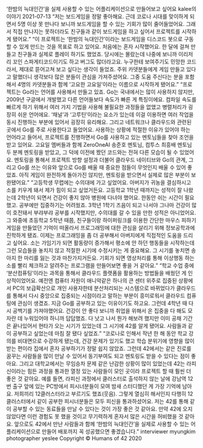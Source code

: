 ‘한밤의 늑대인간’을 실제 사용할 수 있는 어플리케이션으로 만들어보고 싶어요
kalee의 이야기
2021-07-13
“저는 보드게임을 정말 좋아해요. 근데 코로나 시대를 맞이하게 되면서 5명 이상 못 만나다 보니까 보드게임을 할 수 있는 기회가 많이 줄어들었어요. 그래서 직접 만나지는 못하더라도 친구들과 같이 보드게임을 하고 싶어서 프로젝트를 시작하게 됐어요.”
“이 프로젝트는 ‘한밤의 늑대인간’이라는 보드게임을 디스코드 봇으로 구동할 수 있게 만드는 것을 목표로 하고 있어요. 처음에는 혼자 시작했어요. 한 달에 걸쳐 만들고 친구들과 실제로 플레이 하기도 했었죠. 당시에는 몰랐는데 나중에 보니까 이리저리 꼬인 스파게티코드이기도 하고 버그도 많더라고요. 누구한테 보여주기도 민망한 코드라서, 제대로 뜯어고쳐 보고 싶다는 생각이 들었죠. 주위 카뎃분들에게 게임 만들고 있다고 말했더니 생각보다 많은 분들이 관심을 가져주셨어요. 그중 도움 주신다는 분을 포함해서 4명의 카뎃분들과 함께 ‘고요한 고요일’이라는 이름으로 시작하게 됐어요.”
“프로젝트는 Go라는 언어를 사용해서 만들고 있죠. Go는 국내에서는 많이 사용하지 않지만, 2009년 구글에서 개발했고 다른 언어들보다 속도가 빠른 게 특징이에요. 컴파일 속도를 빠르게 하기 위해서 여러 가지 기법을 사용해 불필요한 과정들을 없앴고 병렬처리가 굉장히 쉬운 언어에요. ‘채널’과 ‘고루틴’이라는 요소가 있는데 이걸 이용하면 여러 작업을 동시 진행하는 부분에 있어서 굉장히 유리해요. 그리고 네트워크나 클라우드와 관련된 곳에서 Go를 주로 사용한다고 들었어요. 사용하는 상황에 적절한 이유가 있어야 하는 언어라고 들어서, 프로젝트를 진행하면서 Go를 사용하고 있는 멘토님들을 찾아 조언을 받고 있어요. 고요일 멤버들과 함께 ZeroOneAI 송준호 멘토님, 컴투스 최흥배 멘토님 두 분께 멘토링을 받았고, 그 덕에 이전에 짰던 코드와는 전혀 다른 모습이 될 수 있었어요. 멘토링을 통해서 프로젝트 방향 설정과 더불어 클라우드 네이티브와 Go의 관계, 그리고 Go를 쓰는 이유와 앞으로 Go를 배울 때 중요한 점들이 무엇인지 배울 수 있어 좋았죠. 아직 게임이 완전하게 돌아가진 않지만, 멘토링을 받으면서 실제로 많은 부분이 보완됐어요.”
“고등학생 무렵에는 수의대에 가고 싶었어요. 아버지가 귀농을 결심하시고 소를 키우게 돼서 제가 힘이 되고 싶었거든요. 고등학교 1학년 때까지는 성적이 잘 나왔는데 2학년이 되면서 건강이 좋지 않아 병원에 다녀야 했어요. 한동안 쉬는 시간이 필요했고. 공부에만 집중하기는 어려웠죠. 3학년 1학기 즈음이 되고 나서야 그나마 건강이 많이 호전돼서 부랴부랴 공부를 시작했지만, 수의대를 갈 수 있을 만한 성적은 아니었어요. 그 와중에 초등학교 5학년 때쯤, 친구들이랑 하이퍼링크를 이용한 간단한 마우스 피하기 게임을 만들었던 기억이 떠올라서 프로그래밍에 대한 관심을 살리기 위해 정보공학과에 진학하게 됐죠. 이제는 프로그래밍을 좀 더 공부해서 아버지에게 직접적인 도움을 드리고 싶어요. 소는 가임기가 되면 활동량이 증가해서 평소에 안 하던 행동들을 시작하는데 그런 모습들을 놓치지 않고 적절한 시기에 수정시키는 게 중요해요. 그 시기를 놓치면 송아지 한 마리를 잃는 것과 마찬가지거든요. 기회가 되면 영상처리를 통해 이상행동 하는 소를 빨리 체크하고 알려주는 프로그램을 만들어보면 좋을 거 같아요.”
“학교 수업 중에 ‘분산컴퓨팅’이라는 과목을 통해서 클라우드 플랫폼을 활용하는 방법들을 배웠던 게 인상적이었어요. 예전엔 컴퓨터 자원이 애니악같은 하나의 큰 센터 위주로 집중된 상황에서 PC의 보급확산으로 개인 사용자한테 분산처리되는 시스템으로 바뀌었다가 클라우드를 통해서 다시 중앙으로 집중되는 시점이라고 말하는 부분이 흥미로워서 클라우드 컴퓨팅에 관심이 생겼죠. 지금 Go를 공부하고 있는 이유이기도 하고요. 그런데 4학년 때 다시 공백기를 가져야했어요. 건강이 안 좋다 보니까 취업을 위해서 온 집중을 다 해도 모자란 데 누워있어야 하니까 답답했죠. 다 낫고 나서 뭔가 해보려 했지만 이미 공채 기간은 끝나있어서 현타가 오는 시기가 있었는데 그 시기에 42를 알게 됐어요. 사람들과 같이 공부하고 싶었는데 마침 잘 됐다 싶었죠.”
“코로나로 인해서 작년 한 해 동안 학교 강의를 비대면으로 수강하게 됐는데, 건강 문제가 있기도 했고 학습 분위기에 영향을 많이 받는 편이라 집에서 혼자 공부하기가 정말 쉽지 않았죠. 그런데 42에서는 같은 진로를 꿈꾸는 사람들을 많이 만날 수 있어서 동기부여도 되고 멘토링도 받을 수 있다는 점이 좋아요. 그리고 대학교에서는 무임승차 문제 같은 난감한 상황이 많이 있었는데 42는 라피신이라는 힘든 과정을 통과한 열정 있는 사람들이 모인 곳이라 프로젝트 할 때 훨씬 더 좋은 것 같아요. 예를 들면, 라피신 과정에서 클러스터로 출석하지 않는 날에 강남역 12번 출구 앞에 있는 PC방에서 피시너분들이 모여 밤새 스터디했던 게 가장 기억에 남아요. 저희끼리 12클러스터라고 부르기도 했죠(웃음). 그렇게 열심히 해서인지 다행히 12클러스터에서 같이 공부한 피시너분들은 모두 피신을 통과하셨어요. 저는 42를 통해 같이 공부할 수 있는 동료들을 만날 수 있다는 것이 가장 좋은 것 같아요. 만약 42에 오지 않았다면 이런 경험도 못 했을 것이고 무기력하게 혼자서 많은 시간을 허비했을 것 같아요. 앞으로도 42에서 만난 사람들과 함께 ‘한밤의 늑대인간’을 실제로 사용할 수 있는 어플리케이션으로 만들어 배포까지 꼭 성공했으면 좋겠습니다.”
interviewer myungkim
photographer yeslee
Copyright © Humans of 42 2020
